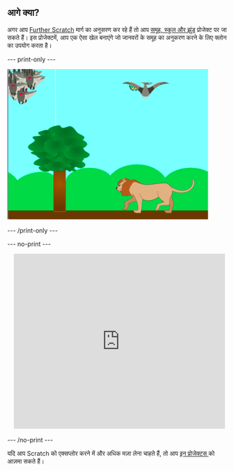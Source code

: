 ## आगे क्या?

अगर आप [Further Scratch](https://projects.raspberrypi.org/en/pathways/further-scratch) मार्ग का अनुसरण कर रहे हैं तो आप [समूह, स्कूल और झुंड](https://projects.raspberrypi.org/en/projects/swarms-schools-flocks) प्रोजेक्ट पर जा सकते हैं। इस प्रोजेक्टमें, आप एक ऐसा खेल बनाएंगे जो जानवरों के समूह का अनुकरण करने के लिए क्लोन का उपयोग करता है।

--- print-only ---

![समूह, स्कूल और झुंड](images/swarms_bats.png)

--- /print-only ---

--- no-print ---

<div class="scratch-preview" style="margin-left: 15px;">
  <iframe allowtransparency="true" width="485" height="402" src="https://scratch.mit.edu/projects/embed/546736449/?autostart=false" frameborder="0"></iframe>
</div>

--- /no-print ---

यदि आप Scratch को एक्सप्लोर करने में और अधिक मज़ा लेना चाहते हैं, तो आप [इन प्रोजेक्टस ](https://projects.raspberrypi.org/en/projects?software%5B%5D=scratch&curriculum%5B%5D=%201) को आज़मा सकते हैं।
